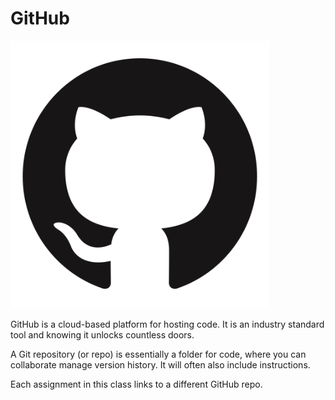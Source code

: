 # GitHub

![Alt text](image-2.png)

GitHub is a cloud-based platform for hosting code.  It is an industry standard tool and knowing it unlocks countless doors. 

A Git repository (or repo) is essentially a folder for code, where you can collaborate manage version history. It will often also include instructions.  

Each assignment in this class links to a different GitHub repo. 